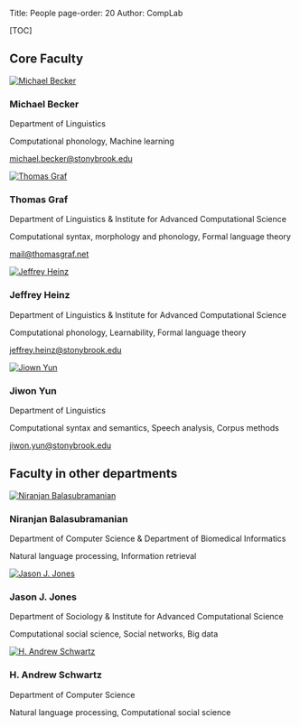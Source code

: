 Title: People
page-order: 20
Author: CompLab

[TOC]


## Core Faculty

<div class="person-row">
  <div class="person-column">
    <div class="person-card">
      <div class="person-photo">
          <a href="http://becker.phonologist.org">
              <img src="{filename}/images/people/michael_becker.jpg" alt="Michael Becker">
          </a>
      </div>
      <div class="person-info">
        <h3>Michael Becker</h3>
        <p class="person-institute">Department of Linguistics</p>
        <p>Computational phonology, Machine learning</p>
        <p>
            <a href="mailto:michael.becker@stonybrook.edu">michael.becker@stonybrook.edu</a>
        </p>
      </div>
    </div>
  </div>

  <div class="person-column">
    <div class="person-card">
      <div class="person-photo">
          <a href="http://www.thomasgraf.net">
              <img src="{filename}/images/people/thomas_graf.jpg" alt="Thomas Graf">
          </a>
      </div>
      <div class="person-info">
        <h3>Thomas Graf</h3>
        <p class="person-institute">Department of Linguistics & Institute for Advanced Computational Science</p>
        <p>Computational syntax, morphology and phonology, Formal language theory</p>
        <p>
            <a href="mailto:mail@thomasgraf.net">mail@thomasgraf.net</a>
        </p>
      </div>
    </div>
  </div>

  <div class="person-column">
    <div class="person-card">
      <div class="person-photo">
          <a href="https://heinz-jeffrey.github.io/">
              <img src="{filename}/images/people/jeffrey_heinz.jpg" alt="Jeffrey Heinz">
          </a>
      </div>
      <div class="person-info">
        <h3>Jeffrey Heinz</h3>
        <p class="person-institute">Department of Linguistics & Institute for Advanced Computational Science</p>
        <p>Computational phonology, Learnability, Formal language theory</p>
        <p>
            <a href="mailto:jeffrey.heinz@stonybrook.edu">jeffrey.heinz@stonybrook.edu</a>
        </p>
      </div>
    </div>
  </div>

  <div class="person-column">
    <div class="person-card">
      <div class="person-photo">
          <a href="https://linguistics.stonybrook.edu/jiwonyun/index.html">
              <img src="{filename}/images/people/jiwon_yun.jpg" alt="Jiown Yun">
          </a>
      </div>
      <div class="person-info">
        <h3>Jiwon Yun</h3>
        <p class="person-institute">Department of Linguistics</p>
        <p>Computational syntax and semantics, Speech analysis, Corpus methods</p>
        <p>
            <a href="mailto:jiwon.yun@stonybrook.edu">jiwon.yun@stonybrook.edu</a>
        </p>
      </div>
    </div>
  </div>
</div>

## Faculty in other departments

<div class="person-row">
  <div class="person-column">
    <div class="person-card">
      <div class="person-photo">
          <a href="http://www3.cs.stonybrook.edu/~niranjan/">
              <img src="{filename}/images/people/niranjan_balasubramanian.jpg" alt="Niranjan Balasubramanian">
          </a>
      </div>
      <div class="person-info">
        <h3>Niranjan Balasubramanian</h3>
        <p class="person-institute">Department of Computer Science & Department of Biomedical Informatics</p>
        <p>Natural language processing, Information retrieval</p>
      </div>
    </div>
  </div>

  <div class="person-column">
    <div class="person-card">
      <div class="person-photo">
          <a href="http://jasonjones.ninja/">
              <img src="{filename}/images/people/jason_j_jones.jpg" alt="Jason J. Jones">
          </a>
      </div>
      <div class="person-info">
        <h3>Jason J. Jones</h3>
        <p class="person-institute">Department of Sociology & Institute for Advanced Computational Science</p>
        <p>Computational social science, Social networks, Big data</p>
      </div>
    </div>
  </div>

  <div class="person-column">
    <div class="person-card">
      <div class="person-photo">
          <a href="https://www3.cs.stonybrook.edu/~has/index.html">
              <img src="{filename}/images/people/andrew_schwartz.jpg" alt="H. Andrew Schwartz">
          </a>
      </div>
      <div class="person-info">
        <h3>H. Andrew Schwartz</h3>
        <p class="person-institute">Department of Computer Science</p>
        <p>Natural language processing, Computational social science</p>
      </div>
    </div>
  </div>
</div>

<!-- - Susan Brennan -->
<!-- - Danny Yogitama -->

<!-- ## Lecturers -->

<!-- - Andrei Antonenko -->

<!-- ## Students -->

<!-- ### M.A. -->
<!-- We will have our first incoming class in Fall 2018. -->

<!-- ### Ph.D. -->
<!--  -->
<!-- - Alëna Aksënova -->
<!-- - Aniello De Santo -->
<!-- - Hossep Dolatian -->

<!-- ## Advisory board -->
<!-- - Alumni -->
<!--     - Brigitta Fodor (Amazon, Boston) -->
<!--     - Chong Zhang (Kasisto, NYC) -->
<!-- - Industry -->
<!--     - Kyle Gorman (Google, NYC) -->
<!--     - Owen Rambow (Elemental Cognition, NYC) -->
<!--     - Marisa Ferrara-Boston (KPMG, Detroit & NYC) -->
<!-- - Academia -->
<!--     - Emily Bender (University of Washington) -->
